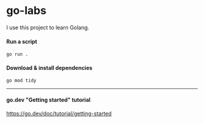 # go-labs

I use this project to learn Golang.

#### Run a script

`go run .`

#### Download & install dependencies

`go mod tidy`

---

#### go.dev "Getting started" tutorial

https://go.dev/doc/tutorial/getting-started
